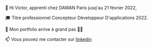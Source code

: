 👋 Hi Victor, apprenti chez DAWAN Paris jusq'au 21 février 2022,

🎓 Titre professionnel Concepteur Développeur D'applications 2022.

👀 Mon portfolio arrive à grand pas 🚶‍♂️

📫 Vous pouvez me contacter sur [linkedin](https://www.linkedin.com/in/victor-andr%C3%A9-33b139151/)

<!---
AndreVictor60/AndreVictor60 is a ✨ special ✨ repository because its `README.md` (this file) appears on your GitHub profile.
You can click the Preview link to take a look at your changes.
--->
